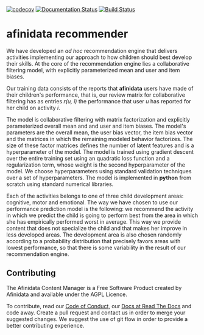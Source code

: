 [![codecov](https://codecov.io/gh/afinidata2019/afinidata_recommender/branch/master/graph/badge.svg)](https://codecov.io/gh/afinidata2019/afinidata_recommender)
[![Documentation Status](https://readthedocs.org/projects/afinidata-recommender/badge/?version=latest)](https://afinidata-recommender.readthedocs.io/en/latest/?badge=latest)
[![Build Status](https://travis-ci.com/afinidata2019/afinidata_recommender.svg?branch=master)](https://travis-ci.com/afinidata2019/afinidata_recommender)

# **afinidata** recommender



We have developed an *ad hoc* recommendation engine that delivers activities implementing our approach to how children should best develop their skills. At the core of the recommendation engine lies a collaborative filtering model, with explicitly parameterized mean and user and item biases.

Our training data consists of the reports that **afinidata** users have made of their children's performance, that is, our review matrix for collaborative filtering has as entries *r(u, i)* the performance that user *u* has reported for her child on activity *i*.

The model is collaborative filtering with matrix factorization and explicitly parameterized overall mean and and user and item biases. The model's parameters are the overall mean, the user bias vector, the item bias vector and the matrices in which the remaining modeled behavior factorizes. The size of these factor matrices defines the number of latent features and is a hyperparameter of the model. The model is trained using gradient descent over the entire training set using an quadratic loss function and a regularization term, whose weight is the second hyperparameter of the model. We choose hyperparameters using standard validation techniques over a set of hyperparameters. The model is implemented in **python** from scratch using standard numerical libraries.

Each of the activities belongs to one of three child development areas: cognitive, motor and emotional. The way we have chosen to use our performance prediction model is the following: we recommend the activity in which we predict the child is going to perform best from the area in which she has empirically performed worst in average. This way we provide content that does not specialize the child and that makes her improve in less developed areas. The development area is also chosen randomly according to a probability distribution that precisely favors areas with lowest performance, so that there is some variability in the result of our recommendation engine.

## Contributing

The Afinidata Content Manager is a Free Software Product created by Afinidata and available under the AGPL Licence. 

To contribute, read our [Code of Conduct](CODE_OF_CONDUCT.md), our [Docs at Read The Docs](https://afinidata-content-manager.readthedocs.io/en/latest/) and code away.
Create a pull request and contact us in order to merge your suggested changes. We suggest the use of git flow in order to provide a better contributing experience.






